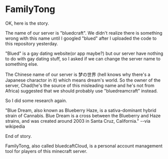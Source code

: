# FamilyTong

OK, here is the story.

The name of our server is "bluedcraft". We didn't realize there is something wrong with this name until I googled "blued" after I uploaded the code to this repository yesterday. 

"Blued" is a gay dating website(or app maybe?) but our server have nothing to do with gay dating stuff, so I asked if we can change the server name to something else.

The Chinese name of our server is 梦の世界 (hell knows why there's a Japanese charactor in it) which means dream's world. So the owner of the server, Chad(he's the source of this misleading name and he's not from Africa) suggested that we should probably use "bluedreamcraft" instead.

So I did some research again.

"Blue Dream, also known as Blueberry Haze, is a sativa-dominant hybrid strain of Cannabis. Blue Dream is a cross between the Blueberry and Haze strains, and was created around 2003 in Santa Cruz, California." --via wikipedia

End of story.

FamilyTong, also called bluedcaftCloud, is a personal account management tool for players of this minecraft server.


